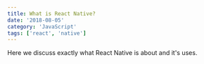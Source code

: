 ```yaml
---
title: What is React Native?
date: '2018-08-05'
category: 'JavaScript'
tags: ['react', 'native']
---
```


Here we discuss exactly what React Native is about and it's uses.
